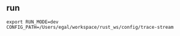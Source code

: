 ## run

```shell
export RUN_MODE=dev CONFIG_PATH=/Users/egal/workspace/rust_ws/config/trace-stream
```